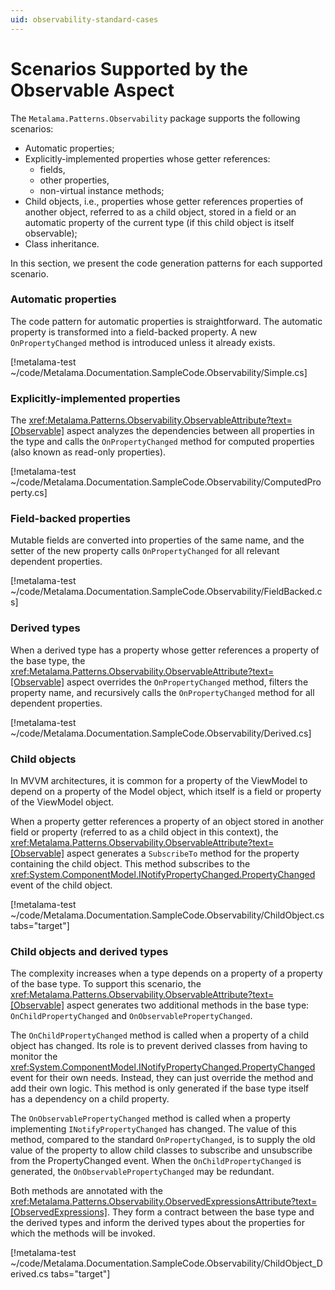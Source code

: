 ```yaml
---
uid: observability-standard-cases
---
```


# Scenarios Supported by the Observable Aspect

The `Metalama.Patterns.Observability` package supports the following scenarios:

* Automatic properties;
* Explicitly-implemented properties whose getter references:
    - fields,
    - other properties,
    - non-virtual instance methods;
* Child objects, i.e., properties whose getter references properties of another object, referred to as a child object, stored in a field or an automatic property of the current type (if this child object is itself observable);
* Class inheritance.

In this section, we present the code generation patterns for each supported scenario.

### Automatic properties

The code pattern for automatic properties is straightforward. The automatic property is transformed into a field-backed property. A new `OnPropertyChanged` method is introduced unless it already exists.

[!metalama-test ~/code/Metalama.Documentation.SampleCode.Observability/Simple.cs]

### Explicitly-implemented properties

The <xref:Metalama.Patterns.Observability.ObservableAttribute?text=[Observable]> aspect analyzes the dependencies between all properties in the type and calls the `OnPropertyChanged` method for computed properties (also known as read-only properties).

[!metalama-test ~/code/Metalama.Documentation.SampleCode.Observability/ComputedProperty.cs]

### Field-backed properties

Mutable fields are converted into properties of the same name, and the setter of the new property calls `OnPropertyChanged` for all relevant dependent properties.

[!metalama-test ~/code/Metalama.Documentation.SampleCode.Observability/FieldBacked.cs]

### Derived types

When a derived type has a property whose getter references a property of the base type, the <xref:Metalama.Patterns.Observability.ObservableAttribute?text=[Observable]> aspect overrides the `OnPropertyChanged` method, filters the property name, and recursively calls the `OnPropertyChanged` method for all dependent properties.

[!metalama-test ~/code/Metalama.Documentation.SampleCode.Observability/Derived.cs]

### Child objects

In MVVM architectures, it is common for a property of the ViewModel to depend on a property of the Model object, which itself is a field or property of the ViewModel object.

When a property getter references a property of an object stored in another field or property (referred to as a child object in this context), the <xref:Metalama.Patterns.Observability.ObservableAttribute?text=[Observable]> aspect generates a `SubscribeTo` method for the property containing the child object. This method subscribes to the <xref:System.ComponentModel.INotifyPropertyChanged.PropertyChanged> event of the child object.

[!metalama-test ~/code/Metalama.Documentation.SampleCode.Observability/ChildObject.cs tabs="target"]

### Child objects and derived types

The complexity increases when a type depends on a property of a property of the base type. To support this scenario, the <xref:Metalama.Patterns.Observability.ObservableAttribute?text=[Observable]> aspect generates two additional methods in the base type: `OnChildPropertyChanged` and `OnObservablePropertyChanged`.

The `OnChildPropertyChanged` method is called when a property of a child object has changed. Its role is to prevent derived classes from having to monitor the <xref:System.ComponentModel.INotifyPropertyChanged.PropertyChanged> event for their own needs. Instead, they can just override the method and add their own logic. This method is only generated if the base type itself has a dependency on a child property.

The `OnObservablePropertyChanged` method is called when a property implementing `INotifyPropertyChanged` has changed. The value of this method, compared to the standard `OnPropertyChanged`, is to supply the old value of the property to allow child classes to subscribe and unsubscribe from the PropertyChanged event. When the `OnChildPropertyChanged` is generated, the `OnObservablePropertyChanged` may be redundant.

Both methods are annotated with the <xref:Metalama.Patterns.Observability.ObservedExpressionsAttribute?text=[ObservedExpressions]>. They form a contract between the base type and the derived types and inform the derived types about the properties for which the methods will be invoked.

[!metalama-test ~/code/Metalama.Documentation.SampleCode.Observability/ChildObject_Derived.cs  tabs="target"]
